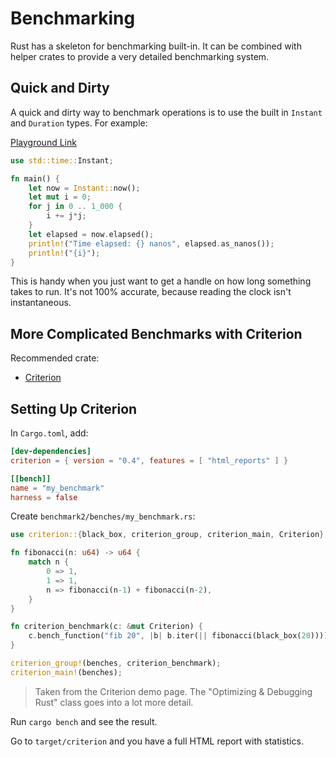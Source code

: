 # Benchmarking

Rust has a skeleton for benchmarking built-in. It can be combined with helper crates to provide a very detailed benchmarking system.

## Quick and Dirty

A quick and dirty way to benchmark operations is to use the built in `Instant` and `Duration` types. For example:

[Playground Link](https://play.rust-lang.org/?version=stable&mode=debug&edition=2021&gist=52dedaf0c6963c7deb6a2728425b78c5)

```rust
use std::time::Instant;

fn main() {
    let now = Instant::now();
    let mut i = 0;
    for j in 0 .. 1_000 {
        i += j*j;
    }
    let elapsed = now.elapsed();
    println!("Time elapsed: {} nanos", elapsed.as_nanos());
    println!("{i}");
}
```

This is handy when you just want to get a handle on how long something takes to run. It's not 100% accurate, because reading the clock isn't instantaneous.

## More Complicated Benchmarks with Criterion

Recommended crate:

* [Criterion](https://github.com/bheisler/criterion.rs)

## Setting Up Criterion

In `Cargo.toml`, add:

```toml
[dev-dependencies]
criterion = { version = "0.4", features = [ "html_reports" ] }

[[bench]]
name = "my_benchmark"
harness = false
```

Create `benchmark2/benches/my_benchmark.rs`:

```rust
use criterion::{black_box, criterion_group, criterion_main, Criterion};

fn fibonacci(n: u64) -> u64 {
    match n {
        0 => 1,
        1 => 1,
        n => fibonacci(n-1) + fibonacci(n-2),
    }
}

fn criterion_benchmark(c: &mut Criterion) {
    c.bench_function("fib 20", |b| b.iter(|| fibonacci(black_box(20))));
}

criterion_group!(benches, criterion_benchmark);
criterion_main!(benches);
```

> Taken from the Criterion demo page. The "Optimizing & Debugging Rust" class goes into a lot more detail.

Run `cargo bench` and see the result.

Go to `target/criterion` and you have a full HTML report with statistics.
